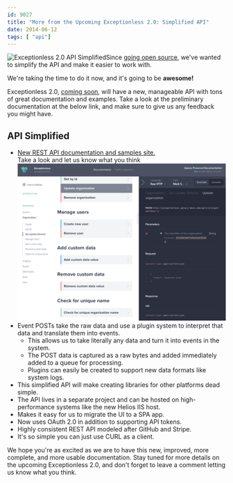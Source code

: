 ```yaml
---
id: 9027
title: "More from the Upcoming Exceptionless 2.0: Simplified API"
date: 2014-06-12
tags: [ "api"]
---
```

![Exceptionless 2.0 API Simplified](/assets/img/news/v2-api.png)Since [going open source](/fork-us-exceptionless-goes-open-source/ "Fork Us! Exceptionless Goes Open Source"), we've wanted to simplify the API and make it easier to work with.

We're taking the time to do it now, and it's going to be **awesome!**

Exceptionless 2.0, [coming soon](/exceptionless-2-in-the-making/ "Exceptionless 2.0 – In the Making"), will have a new, manageable API with tons of great documentation and examples. Take a look at the preliminary documentation at the below link, and make sure to give us any feedback you might have.<!--more-->

## API Simplified

* <a href="https://api.exceptionless.io/docs/index" target="_blank">New REST API documentation and samples site.<br /> </a>Take a look and let us know what you think![![Exceptionless API Documentation](/assets/img/news/Screen-shot-2014-06-11-at-5.20.44-PM-300x225.png)](/assets/Screen-shot-2014-06-11-at-5.20.44-PM.png)<a style="color: #4183c4;" href="http://docs.exceptionless.apiary.io/"><br /> </a>
* Event POSTs take the raw data and use a plugin system to interpret that data and translate them into events.
    * This allows us to take literally any data and turn it into events in the system.
    * The POST data is captured as a raw bytes and added immediately added to a queue for processing.
    * Plugins can easily be created to support new data formats like system logs.
* This simplified API will make creating libraries for other platforms dead simple.
* The API lives in a separate project and can be hosted on high-performance systems like the new Helios IIS host.
* Makes it easy for us to migrate the UI to a SPA app.
* Now uses OAuth 2.0 in addition to supporting API tokens.
* Highly consistent REST API modeled after GitHub and Stripe.
* It's so simple you can just use CURL as a client.

We hope you're as excited as we are to have this new, improved, more complete, and more usable documentation. Stay tuned for more details on the upcoming Exceptionless 2.0, and don't forget to leave a comment letting us know what you think.
